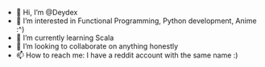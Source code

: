 - 👋 Hi, I’m @Deydex
- 👀 I’m interested in Functional Programming, Python development, Anime :^)
- 🌱 I’m currently learning Scala
- 💞️ I’m looking to collaborate on anything honestly
- 📫 How to reach me: I have a reddit account with the same name :)

